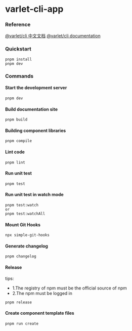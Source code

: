 # varlet-cli-app

### Reference

[@varlet/cli 中文文档](https://github.com/varletjs/varlet/blob/dev/packages/varlet-cli/README.md) [@varlet/cli documentation](https://github.com/varletjs/varlet/blob/dev/packages/varlet-cli/README.en-US.md)

### Quickstart

```shell
pnpm install
pnpm dev
```

### Commands

#### Start the development server

```shell
pnpm dev
```

#### Build documentation site

```shell
pnpm build
```

#### Building component libraries

```shell
pnpm compile
```

#### Lint code

```shell
pnpm lint
```

#### Run unit test

```shell
pnpm test
```

#### Run unit test in watch mode

```shell
pnpm test:watch
or
pnpm test:watchAll
```

#### Mount Git Hooks

```shell
npx simple-git-hooks
```

#### Generate changelog

```shell
pnpm changelog
```

#### Release

tips:

-   1.The registry of npm must be the official source of npm
-   2.The npm must be logged in

```shell
pnpm release
```

#### Create component template files

```shell
pnpm run create
```
